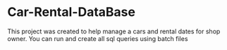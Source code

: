 # Car-Rental-DataBase
This project was created to help manage a cars and rental dates for shop owner.
You can run and create all sql queries using batch files
